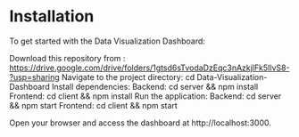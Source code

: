 # Installation

To get started with the Data Visualization Dashboard:

Download this repository from : https://drive.google.com/drive/folders/1gtsd6sTvodaDzEqc3nAzkjlFk5IlvS8-?usp=sharing
Navigate to the project directory: cd Data-Visualization-Dashboard
Install dependencies:
   Backend: cd server && npm install
   Frontend: cd client && npm install
Run the application:
   Backend: cd server && npm start
   Frontend: cd client && npm start
   
Open your browser and access the dashboard at http://localhost:3000.